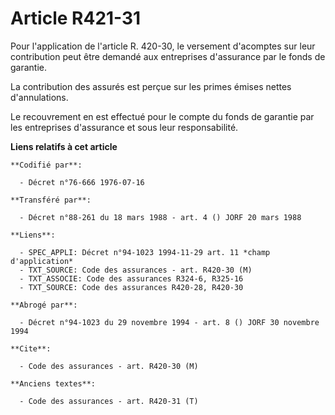 # Article R421-31

Pour l'application de l'article R. 420-30, le versement d'acomptes sur leur contribution peut être demandé aux entreprises
d'assurance par le fonds de garantie.

La contribution des assurés est perçue sur les primes émises nettes d'annulations.

Le recouvrement en est effectué pour le compte du fonds de garantie par les entreprises d'assurance et sous leur
responsabilité.

**Liens relatifs à cet article**

	**Codifié par**:

	  - Décret n°76-666 1976-07-16

	**Transféré par**:

	  - Décret n°88-261 du 18 mars 1988 - art. 4 () JORF 20 mars 1988

	**Liens**:

	  - SPEC_APPLI: Décret n°94-1023 1994-11-29 art. 11 *champ d'application*
	  - TXT_SOURCE: Code des assurances - art. R420-30 (M)
	  - TXT_ASSOCIE: Code des assurances R324-6, R325-16
	  - TXT_SOURCE: Code des assurances R420-28, R420-30

	**Abrogé par**:

	  - Décret n°94-1023 du 29 novembre 1994 - art. 8 () JORF 30 novembre 1994

	**Cite**:

	  - Code des assurances - art. R420-30 (M)

	**Anciens textes**:

	  - Code des assurances - art. R420-31 (T)

